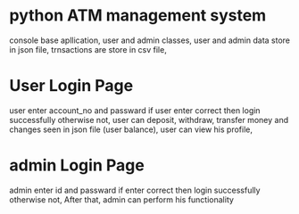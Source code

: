 # python ATM management system 
console base apllication,
user and admin classes,
user and admin data store in json file,
trnsactions are store in csv file,
# User Login Page
user enter account_no and passward if user enter correct then login successfully otherwise not,
user can deposit, withdraw, transfer money and changes seen in json file (user balance),
user can view his profile,
# admin Login Page
admin enter id and passward if enter correct then login successfully otherwise not,
After that, admin can perform his functionality 
